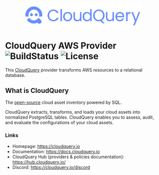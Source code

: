 <p align="center">
<a href="https://cloudquery.io">
<img alt="cloudquery logo" width=75% src="https://github.com/cloudquery/cloudquery/raw/main/docs/images/logo.png" />
</a>
</p>

CloudQuery AWS Provider ![BuildStatus](https://img.shields.io/github/workflow/status/cloudquery/cq-provider-aws/test?style=flat-square) ![License](https://img.shields.io/github/license/cloudquery/cloudquery?style=flat-square)
==================================

This [CloudQuery](https://github.com/cloudquery/cloudquery)
provider transforms AWS resources to a relational database.

## What is CloudQuery

The [open-source](https://github.com/cloudquery/cloudquery) cloud asset inventory powered by SQL.

CloudQuery extracts, transforms, and loads your cloud assets into normalized PostgreSQL tables. CloudQuery enables you to assess, audit, and evaluate the configurations of your cloud assets.

### Links
* Homepage: https://cloudquery.io
* Documentation: https://docs.cloudquery.io
* CloudQuery Hub (providers & policies documentation): https://hub.cloudquery.io/
* Discord: https://cloudquery.io/discord
